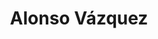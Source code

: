 ---
category: residents
layout: post
title: Alonso Vázquez 
profession: art / sound / design
website: www.alonsovazquez.net
image:


---